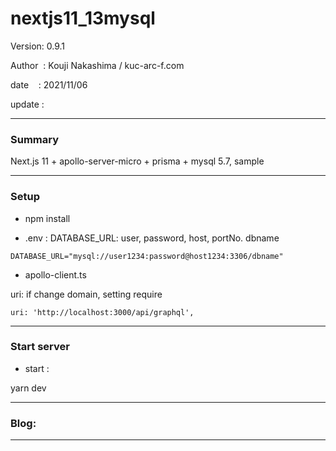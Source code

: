 ﻿# nextjs11_13mysql

 Version: 0.9.1

 Author  : Kouji Nakashima / kuc-arc-f.com

 date    : 2021/11/06 

 update  :

***
### Summary

Next.js 11 + apollo-server-micro + prisma + mysql 5.7, sample

***
### Setup

* npm install

* .env : DATABASE_URL: user, password, host, portNo. dbname
```
DATABASE_URL="mysql://user1234:password@host1234:3306/dbname"
```

* apollo-client.ts

uri: if change domain, setting require
```
uri: 'http://localhost:3000/api/graphql',
```

***
### Start server
* start :

yarn dev

***
### Blog:

***


